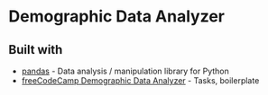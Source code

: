 # Demographic Data Analyzer

## Built with

- [pandas](https://github.com/pandas-dev/pandas) - Data analysis / manipulation library for Python
- [freeCodeCamp Demographic Data Analyzer](https://github.com/freeCodeCamp/boilerplate-demographic-data-analyzer) - Tasks, boilerplate
